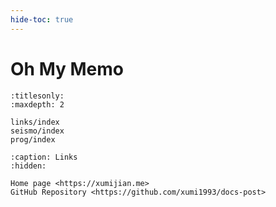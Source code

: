 ```yaml
---
hide-toc: true
---
```


# Oh My Memo


```{toctree}
:titlesonly:
:maxdepth: 2

links/index
seismo/index
prog/index
```

```{toctree}
:caption: Links
:hidden:

Home page <https://xumijian.me>
GitHub Repository <https://github.com/xumi1993/docs-post>
```
